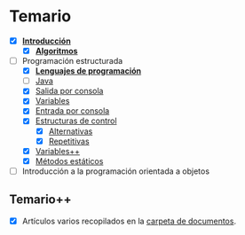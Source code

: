 # Temario

- [x] [**Introducción**](000-introduccion.md)
  - [x] [**Algoritmos**](001-algoritmos.md)
- [ ] Programación estructurada
  - [x] [**Lenguajes de programación**](002-lenguajesDeProgramacion.md)
  - [ ] [Java](java.md)
  - [x] [Salida por consola](salidaJava.md)
  - [x] [Variables](variables.md)
  - [x] [Entrada por consola](entradaJava.md)
  - [x] [Estructuras de control](estructurasDeControl.md)
    - [x] [Alternativas](estructurasDeControlAlternativas.md)
    - [x] [Repetitivas](estructurasDeControlRepetitivas.md)
  - [x] [Variables++](arrays.md)
  - [x] [Métodos estáticos](metodosEstaticos.md)
- [ ] Introducción a la programación orientada a objetos

## Temario++

- [x] Artículos varios recopilados en la [carpeta de documentos](/documentos/README.md).  